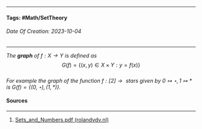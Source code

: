 __________________________________________________________________________
#### **Tags:** #Math/SetTheory
###### *Date Of Creation: 2023-10-04*
__________________________________________________________________________

*The **graph** of $f : X \rightarrow Y$ is defined as* $$G(f) = \{(x,y) \in X \times Y : y = f(x)\}$$  
*For example the graph of the function $f : [2] \rightarrow \text{ stars given by } 0 \mapsto \star, 1 \mapsto \ast$ is $G(f) = \{(0, \star), (1, \ast)\}$.*
#### Sources
__________________________________________________________________________
1. [Sets_and_Numbers.pdf (rolandvdv.nl)](https://www.rolandvdv.nl/Sets_and_Numbers.pdf)